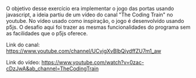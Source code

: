 O objetivo desse exercício era implementar o jogo das portas usando javascript, a ideia partiu de um vídeo do canal "The Coding Train" no youtube.
No vídeo usado como inspiração, o jogo é desenvolvido usando p5js. O desafio aqui foi trazer as mesmas funcionalidades do programa sem as facilidades que o p5js oferece.

Link do canal:
https://www.youtube.com/channel/UCvjgXvBlbQiydffZU7m1_aw

Link do vídeo:
https://www.youtube.com/watch?v=0zac-cDzJwA&ab_channel=TheCodingTrain
